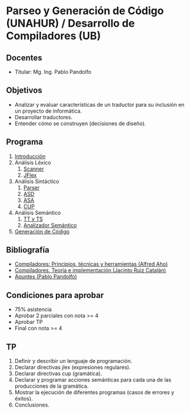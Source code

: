 # Parseo y Generación de Código (UNAHUR) / Desarrollo de Compiladores (UB)

## Docentes

* Titular: Mg. Ing. Pablo Pandolfo

## Objetivos

* Analizar y evaluar características de un traductor para su inclusión en un proyecto de informática.
* Desarrollar traductores.
* Entender cómo se construyen (decisiones de diseño).

## Programa

1. [Introducción](doc/intro.md)
1. Análisis Léxico
    1. [Scanner](doc/scanner.md)
    1. [JFlex](doc/jflex.md)
1. Análisis Sintáctico
    1. [Parser](doc/parser.md)
    1. [ASD](doc/ASD.md)
    1. [ASA](doc/ASA.md)
    1. [CUP](doc/cup.md)
1. Análisis Semántico
    1. [TT y TS](doc/tablas.md)
    1. [Analizador Semántico](doc/semantico.md)
1. [Generación de Código](doc/generacion.md)

## Bibliografía

* [Compiladores: Principios, técnicas y herramientas (Alfred Aho)](biblio/)
* [Compiladores. Teoría e implementación (Jacinto Ruiz Catalán)](biblio/)
* [Apuntes (Pablo Pandolfo)](doc/)

## Condiciones para aprobar

* 75% asistencia
* Aprobar 2 parciales con nota >= 4
* Aprobar TP
* Final con nota >= 4

## TP

1. Definir y describir un lenguaje de programación.
1. Declarar directivas jlex (expresiones regulares).
1. Declarar directivas cup (gramática).
1. Declarar y programar acciones semánticas para cada una de las producciones de la gramática.
1. Mostrar la ejecución de diferentes programas (casos de errores y éxitos).
1. Conclusiones.
